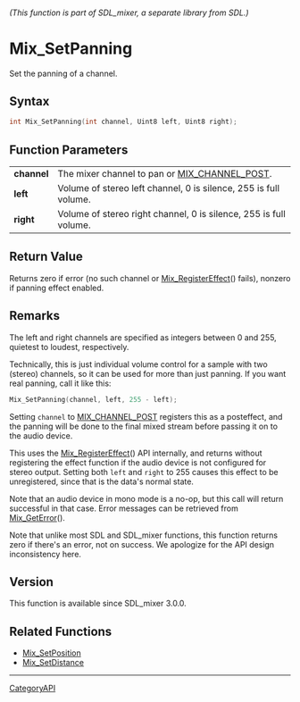 ###### (This function is part of SDL_mixer, a separate library from SDL.)
# Mix_SetPanning

Set the panning of a channel.

## Syntax

```c
int Mix_SetPanning(int channel, Uint8 left, Uint8 right);

```

## Function Parameters

|                 |                                                                   |
| --------------- | ----------------------------------------------------------------- |
| **channel**     | The mixer channel to pan or [MIX_CHANNEL_POST](MIX_CHANNEL_POST.md). |
| **left**        | Volume of stereo left channel, 0 is silence, 255 is full volume.  |
| **right**       | Volume of stereo right channel, 0 is silence, 255 is full volume. |

## Return Value

Returns zero if error (no such channel or
[Mix_RegisterEffect](Mix_RegisterEffect.md)() fails), nonzero if panning
effect enabled.

## Remarks

The left and right channels are specified as integers between 0 and 255,
quietest to loudest, respectively.

Technically, this is just individual volume control for a sample with two
(stereo) channels, so it can be used for more than just panning. If you
want real panning, call it like this:

```c
Mix_SetPanning(channel, left, 255 - left);
```

Setting `channel` to [MIX_CHANNEL_POST](MIX_CHANNEL_POST.md) registers this as
a posteffect, and the panning will be done to the final mixed stream before
passing it on to the audio device.

This uses the [Mix_RegisterEffect](Mix_RegisterEffect.md)() API internally,
and returns without registering the effect function if the audio device is
not configured for stereo output. Setting both `left` and `right` to 255
causes this effect to be unregistered, since that is the data's normal
state.

Note that an audio device in mono mode is a no-op, but this call will
return successful in that case. Error messages can be retrieved from
[Mix_GetError](Mix_GetError.md)().

Note that unlike most SDL and SDL_mixer functions, this function returns
zero if there's an error, not on success. We apologize for the API design
inconsistency here.

## Version

This function is available since SDL_mixer 3.0.0.

## Related Functions

* [Mix_SetPosition](Mix_SetPosition.md)
* [Mix_SetDistance](Mix_SetDistance.md)

----
[CategoryAPI](CategoryAPI.md)
